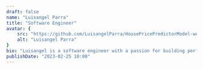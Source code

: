 ```yaml
---
draft: false
name: "Luisangel Parra"
title: "Software Engineer"
avatar: {
    src: "https://github.com/LuisangelParra/HousePricePredictorModel-website/blob/main/src/assets/LuisangelParra.JPG",
    alt: "Luisangel Parra"
}
bio: "Luisangel is a software engineer with a passion for building performant and scalable applications. He has experience working with a variety of technologies and languages, including JavaScript, TypeScript, and Python. He is also a strong advocate for open-source software and enjoys contributing to the community."
publishDate: "2023-02-25 10:00"
---
```

